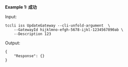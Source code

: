 **Example 1: 成功**

 

Input: 

```
tccli iss UpdateGateway --cli-unfold-argument  \
    --GatewayId hijklmno-efgh-5678-ijkl-1234567890ab \
    --Description 123
```

Output: 
```
{
    "Response": {}
}
```

